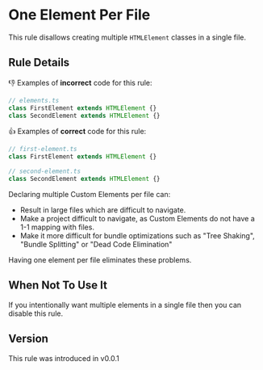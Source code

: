 # One Element Per File

This rule disallows creating multiple `HTMLElement` classes in a single file.

## Rule Details

👎 Examples of **incorrect** code for this rule:

```js
// elements.ts
class FirstElement extends HTMLElement {}
class SecondElement extends HTMLElement {}
```

👍 Examples of **correct** code for this rule:

```js
// first-element.ts
class FirstElement extends HTMLElement {}
```

```js
// second-element.ts
class SecondElement extends HTMLElement {}
```

Declaring multiple Custom Elements per file can:

 - Result in large files which are difficult to navigate.
 - Make a project difficult to navigate, as Custom Elements do not have a 1-1 mapping with files.
 - Make it more difficult for bundle optimizations such as "Tree Shaking", "Bundle Splitting" or "Dead Code Elimination"

Having one element per file eliminates these problems.

## When Not To Use It

If you intentionally want multiple elements in a single file then you can disable this rule.

## Version

This rule was introduced in v0.0.1
